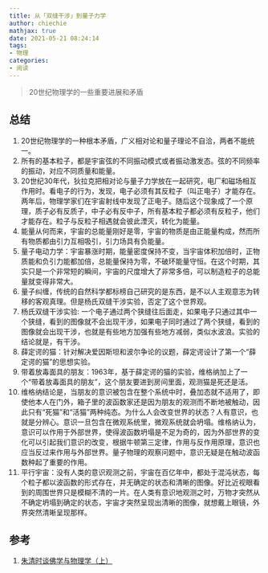 ```yaml
---
title: 从「双缝干涉」到量子力学
author: chiechie
mathjax: true
date: 2021-05-21 08:24:14
tags: 
- 物理
categories: 
- 阅读
---
```



> 20世纪物理学的一些重要进展和矛盾

## 总结

1. 20世纪物理学的一种根本矛盾，广义相对论和量子理论不自洽，两者不能统一。
2. 所有的基本粒子，都是宇宙弦的不同振动模式或者振动激发态。弦的不同频率的振动，对应不同质量和能量。
3. 20世纪30年代，狄拉克把相对论与量子力学放在一起研究，电厂和磁场相互作用时。看电子的行为，发现，电子必须有其反粒子（叫正电子）才能存在。两年后，物理学家们在宇宙射线中发现了正电子。随后这个现象成了一个原理，质子必有反质子，中子必有反中子，所有基本粒子都必须有反粒子，他们才能存在。粒子与反粒子相遇就会彼此湮灭，转化为能量。
4. 能量从何而来，宇宙的总能量刚好是零，宇宙的物质是由正能量构成，然而所有物质都由引力互相吸引，引力场具有负能量。
5. 量子电动力学：宇宙暴涨时期，能量密度保持不变，当宇宙体积加倍时，正物质能和负引力能都加倍，总能量保持为零，不破环能量守恒。在这个时期，其实只是一个非常短的瞬间，宇宙的尺度增大了非常多倍，可以制造粒子的总能量就变得非常大。
6. 量子纠缠，传统的自然科学都标榜自己研究的是东西，是不以人主观意志为转移的客观真理。但是杨氏双缝干涉实验，否定了这个世界观。
7. 杨氏双缝干涉实验: 一个电子通过两个狭缝往后面走，如果电子只通过其中一个狭缝，看到的图像就不会出现干涉，如果电子同时通过了两个狭缝，看到的图像就会出现干涉，也就是有些地方加强有些地方减弱，类似水波浪。实验的结论就是，有干涉。
8. 薛定谔的猫：针对解决爱因斯坦和波尔争论的议题，薛定谔设计了第一个“薛定谔的猫”的思想实验。
9. 带着放毒面具的朋友：1963年，基于薛定谔的猫的实验，维格纳加上了一个“带着放毒面具的朋友”，这个朋友要进到房间里面，观测猫是死还是活。
10. 维格纳结论是，当朋友的意识被包含在整个系统中时，叠加态就不适用了，即使他本人在门外，箱子里的波函数家还是因为朋友的观测而不断地被触动，因此只有“死猫”和“活猫”两种纯态。为什么人会改变世界的状态？人有意识，也就是分辨心。意识一旦包含在微观系统里，微观系统就会坍塌。维格纳认为，意识可以作用于外部世界，使得波函数坍塌是不足为奇的，因为外部世界的变化可以引起我们意识的改变，根据牛顿第三定律，作用与反作用原理，意识也应当反过来作用与外部世界。量子物理的观察问题中，意识无疑是在触动波函数种起了重要的作用。
11. 平行宇宙：没有人类的意识观测之前，宇宙在百亿年中，都处于混沌状态，每个粒子都以波函数的形式存在，并无确定的状态和清晰的图像。好比近视眼看到的周围世界只是模糊不清的一片。在人类有意识地观测之时，万物才突然从不确定坍塌到确定的状态，宇宙才突然呈现出清晰的图像，就想戴上眼镜，外界突然清晰呈现那样。


## 参考
1. [朱清时谈佛学与物理学（上）
](https://www.youtube.com/watch?v=CBttlMxCUvU&list=PLSFBUUyJDmPhLJZEvBv_amqDqPo9skYD0&index=16)
